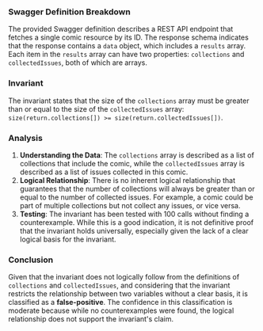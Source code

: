 ### Swagger Definition Breakdown
The provided Swagger definition describes a REST API endpoint that fetches a single comic resource by its ID. The response schema indicates that the response contains a `data` object, which includes a `results` array. Each item in the `results` array can have two properties: `collections` and `collectedIssues`, both of which are arrays.

### Invariant
The invariant states that the size of the `collections` array must be greater than or equal to the size of the `collectedIssues` array: `size(return.collections[]) >= size(return.collectedIssues[])`. 

### Analysis
1. **Understanding the Data**: The `collections` array is described as a list of collections that include the comic, while the `collectedIssues` array is described as a list of issues collected in this comic. 
2. **Logical Relationship**: There is no inherent logical relationship that guarantees that the number of collections will always be greater than or equal to the number of collected issues. For example, a comic could be part of multiple collections but not collect any issues, or vice versa. 
3. **Testing**: The invariant has been tested with 100 calls without finding a counterexample. While this is a good indication, it is not definitive proof that the invariant holds universally, especially given the lack of a clear logical basis for the invariant.

### Conclusion
Given that the invariant does not logically follow from the definitions of `collections` and `collectedIssues`, and considering that the invariant restricts the relationship between two variables without a clear basis, it is classified as a **false-positive**. The confidence in this classification is moderate because while no counterexamples were found, the logical relationship does not support the invariant's claim.
